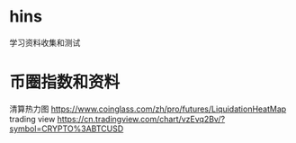 # hins
学习资料收集和测试
# 币圈指数和资料
清算热力图
  https://www.coinglass.com/zh/pro/futures/LiquidationHeatMap
  trading view
  https://cn.tradingview.com/chart/vzEvq2Bv/?symbol=CRYPTO%3ABTCUSD
